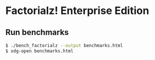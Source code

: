 # Factorialz! Enterprise Edition

## Run benchmarks
```bash
$ ./bench_factorialz --output benchmarks.html
$ xdg-open benchmarks.html
```

